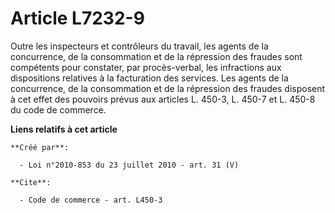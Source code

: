 # Article L7232-9

Outre les inspecteurs et contrôleurs du travail, les agents de la concurrence, de la consommation et de la répression des
fraudes sont compétents pour constater, par procès-verbal, les infractions aux dispositions relatives à la facturation des
services. Les agents de la concurrence, de la consommation et de la répression des fraudes disposent à cet effet des pouvoirs
prévus aux articles L. 450-3, L. 450-7 et L. 450-8 du code de commerce.

**Liens relatifs à cet article**

	**Créé par**:

	  - Loi n°2010-853 du 23 juillet 2010 - art. 31 (V)

	**Cite**:

	  - Code de commerce - art. L450-3
